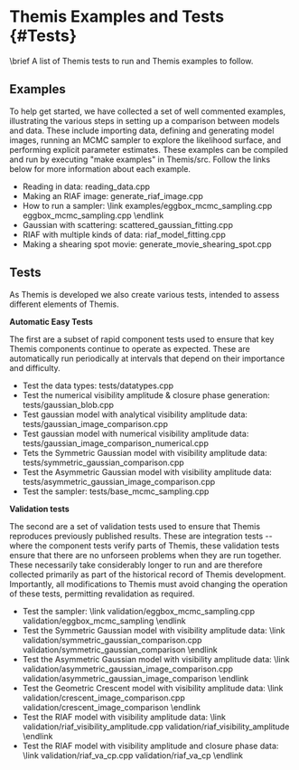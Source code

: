 Themis Examples and Tests {#Tests}
============

\brief A list of Themis tests to run and Themis examples to follow.

## Examples

To help get started, we have collected a set of well commented examples, illustrating the various steps in setting up a comparison between models and data.  These include importing data, defining and generating model images, running an MCMC sampler to explore the likelihood surface, and performing explicit parameter estimates.  These examples can be compiled and run by executing "make examples" in Themis/src.  Follow the links below for more information about each example.

- Reading in data: reading_data.cpp
- Making an RIAF image: generate_riaf_image.cpp
- How to run a sampler: \link examples/eggbox_mcmc_sampling.cpp eggbox_mcmc_sampling.cpp \endlink
- Gaussian with scattering: scattered_gaussian_fitting.cpp
- RIAF with multiple kinds of data: riaf_model_fitting.cpp
- Making a shearing spot movie: generate_movie_shearing_spot.cpp


## Tests

As Themis is developed we also create various tests, intended to assess different elements of Themis.  

**Automatic Easy Tests**

The first are a subset of rapid component tests used to ensure that key Themis components continue to operate as expected.  These are automatically run periodically at intervals that depend on their importance and difficulty.

- Test the data types: tests/datatypes.cpp
- Test the numerical visibility amplitude & closure phase generation: tests/gaussian_blob.cpp
- Test gaussian model with analytical visibility amplitude data: tests/gaussian_image_comparison.cpp
- Test gaussian model with numerical visibility amplitude data: tests/gaussian_image_comparison_numerical.cpp
- Tets the Symmetric Gaussian model with visibility amplitude data: tests/symmetric_gaussian_comparison.cpp
- Test the Asymmetric Gaussian model with visibility amplitude data: tests/asymmetric_gaussian_image_comparison.cpp
- Test the sampler: tests/base_mcmc_sampling.cpp


**Validation tests**

The second are a set of validation tests used to ensure that Themis reproduces previously published results.  These are integration tests -- where the component tests verify parts of Themis, these validation tests ensure that there are no unforseen problems when they are run together.  These necessarily take considerably longer to run and are therefore collected primarily as part of the historical record of Themis development.  Importantly, all modifications to Themis must avoid changing the operation of these tests, permitting revalidation as required.

- Test the sampler: \link validation/eggbox_mcmc_sampling.cpp validation/eggbox_mcmc_sampling \endlink
- Test the Symmetric Gaussian model with visibility amplitude data: \link validation/symmetric_gaussian_comparison.cpp validation/symmetric_gaussian_comparison \endlink
- Test the Asymmetric Gaussian model with visibility amplitude data: \link validation/asymmetric_gaussian_image_comparison.cpp validation/asymmetric_gaussian_image_comparison \endlink
- Test the Geometric Crescent model with visibility amplitude data: \link validation/crescent_image_comparison.cpp validation/crescent_image_comparison \endlink
- Test the RIAF model with visibility amplitude data: \link validation/riaf_visibility_amplitude.cpp validation/riaf_visibility_amplitude \endlink
- Test the RIAF model with visibility amplitude and closure phase data: \link validation/riaf_va_cp.cpp validation/riaf_va_cp \endlink
